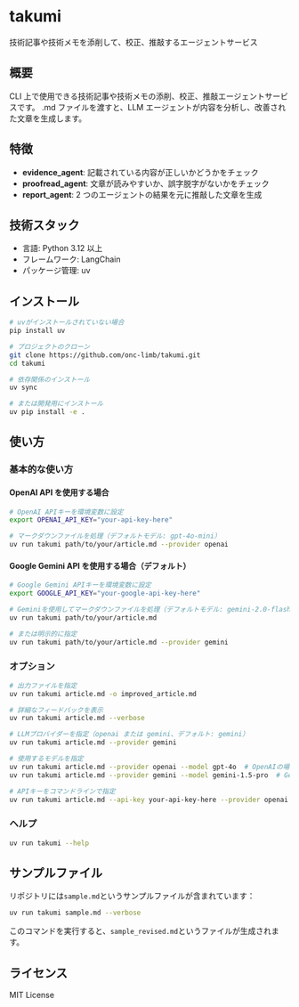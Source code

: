 # takumi

技術記事や技術メモを添削して、校正、推敲するエージェントサービス

## 概要

CLI 上で使用できる技術記事や技術メモの添削、校正、推敲エージェントサービスです。
.md ファイルを渡すと、LLM エージェントが内容を分析し、改善された文章を生成します。

## 特徴

- **evidence_agent**: 記載されている内容が正しいかどうかをチェック
- **proofread_agent**: 文章が読みやすいか、誤字脱字がないかをチェック
- **report_agent**: 2 つのエージェントの結果を元に推敲した文章を生成

## 技術スタック

- 言語: Python 3.12 以上
- フレームワーク: LangChain
- パッケージ管理: uv

## インストール

```bash
# uvがインストールされていない場合
pip install uv

# プロジェクトのクローン
git clone https://github.com/onc-limb/takumi.git
cd takumi

# 依存関係のインストール
uv sync

# または開発用にインストール
uv pip install -e .
```

## 使い方

### 基本的な使い方

#### OpenAI API を使用する場合

```bash
# OpenAI APIキーを環境変数に設定
export OPENAI_API_KEY="your-api-key-here"

# マークダウンファイルを処理（デフォルトモデル: gpt-4o-mini）
uv run takumi path/to/your/article.md --provider openai
```

#### Google Gemini API を使用する場合（デフォルト）

```bash
# Google Gemini APIキーを環境変数に設定
export GOOGLE_API_KEY="your-google-api-key-here"

# Geminiを使用してマークダウンファイルを処理（デフォルトモデル: gemini-2.0-flash）
uv run takumi path/to/your/article.md

# または明示的に指定
uv run takumi path/to/your/article.md --provider gemini
```

### オプション

```bash
# 出力ファイルを指定
uv run takumi article.md -o improved_article.md

# 詳細なフィードバックを表示
uv run takumi article.md --verbose

# LLMプロバイダーを指定（openai または gemini、デフォルト: gemini）
uv run takumi article.md --provider gemini

# 使用するモデルを指定
uv run takumi article.md --provider openai --model gpt-4o  # OpenAIの場合（デフォルト: gpt-4o-mini）
uv run takumi article.md --provider gemini --model gemini-1.5-pro  # Geminiの場合（デフォルト: gemini-2.0-flash）

# APIキーをコマンドラインで指定
uv run takumi article.md --api-key your-api-key-here --provider openai
```

### ヘルプ

```bash
uv run takumi --help
```

## サンプルファイル

リポジトリには`sample.md`というサンプルファイルが含まれています：

```bash
uv run takumi sample.md --verbose
```

このコマンドを実行すると、`sample_revised.md`というファイルが生成されます。

## ライセンス

MIT License
